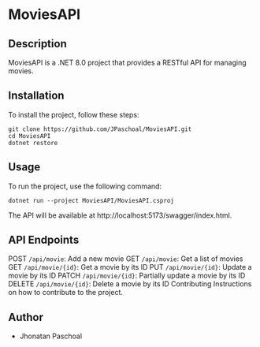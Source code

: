 # MoviesAPI

## Description

MoviesAPI is a .NET 8.0 project that provides a RESTful API for managing movies.

## Installation

To install the project, follow these steps:

```
git clone https://github.com/JPaschoal/MoviesAPI.git
cd MoviesAPI
dotnet restore
```

## Usage
To run the project, use the following command:

```dotnet run --project MoviesAPI/MoviesAPI.csproj```

The API will be available at http://localhost:5173/swagger/index.html.

## API Endpoints
POST ```/api/movie```: Add a new movie
GET ```/api/movie```: Get a list of movies
GET ```/api/movie/{id}```: Get a movie by its ID
PUT ```/api/movie/{id}```: Update a movie by its ID
PATCH ```/api/movie/{id}```: Partially update a movie by its ID
DELETE ```/api/movie/{id}```: Delete a movie by its ID
Contributing
Instructions on how to contribute to the project.

## Author
- Jhonatan Paschoal
